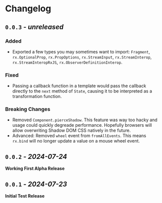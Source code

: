 Changelog
======================================================================

`0.0.3` - _unreleased_
----------------------------------------------------------------------

### Added

- Exported a few types you may sometimes want to import: `Fragment`, `rx.OptionalProp`,
  `rx.PropOptions`, `rx.StreamInput`, `rx.StreamInterop`, `rx.StreamInteropRxJS`,
  `rx.ObserverDefinitionInterop`.

### Fixed

- Passing a callback function in a template would pass the callback directly to the `next`
  method of `State`, causing it to be interpreted as a transformation function.

### Breaking Changes

- Removed `Component.pierceShadow`. This feature was way too hacky and usage could quickly
  degreade performance. Hopefully browsers will allow overwriting Shadow DOM CSS natively
  in the future.
- Advanced: Removed `wheel` event from `fromAllEvents`. This means `rx.bind` will no
  longer update a value on a mouse wheel event.

`0.0.2` - _2024-07-24_
----------------------------------------------------------------------
**Working First Alpha Release**

`0.0.1` - _2024-07-23_
----------------------------------------------------------------------
**Initial Test Release**
